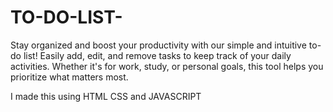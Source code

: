 # TO-DO-LIST-
Stay organized and boost your productivity with our simple and intuitive to-do list! Easily add, edit, and remove tasks to keep track of your daily activities. Whether it's for work, study, or personal goals, this tool helps you prioritize what matters most.

I made this using HTML CSS and JAVASCRIPT
